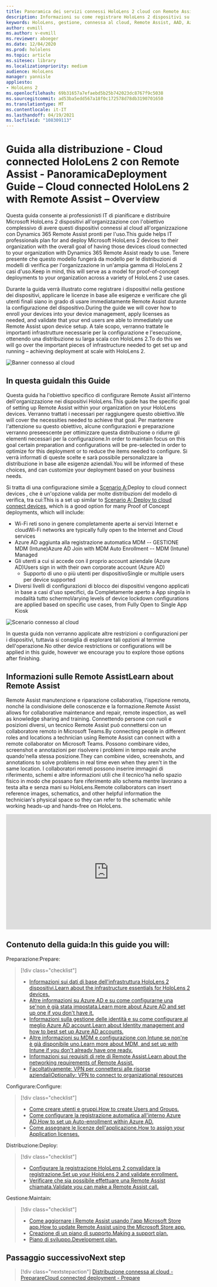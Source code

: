```yaml
---
title: Panoramica dei servizi connessi HoloLens 2 cloud con Remote Assist
description: Informazioni su come registrare HoloLens 2 dispositivi su una rete connessa al cloud usando Dynamics 365 Remote Assist.
keywords: HoloLens, gestione, connessa al cloud, Remote Assist, AAD, Azure AD, MDM, gestione dei dispositivi mobili
author: evmill
ms.author: v-evmill
ms.reviewer: aboeger
ms.date: 12/04/2020
ms.prod: hololens
ms.topic: article
ms.sitesec: library
ms.localizationpriority: medium
audience: HoloLens
manager: yannisle
appliesto:
- HoloLens 2
ms.openlocfilehash: 69b31657a7efaebd5b25b742023dc8767f9c5038
ms.sourcegitcommit: ad53ba5edd567a18f0c172578d78db3190701650
ms.translationtype: MT
ms.contentlocale: it-IT
ms.lasthandoff: 04/19/2021
ms.locfileid: "108309113"
---
```

# <a name="deployment-guide--cloud-connected-hololens-2-with-remote-assist--overview"></a><span data-ttu-id="c0634-104">Guida alla distribuzione - Cloud connected HoloLens 2 con Remote Assist - Panoramica</span><span class="sxs-lookup"><span data-stu-id="c0634-104">Deployment Guide – Cloud connected HoloLens 2 with Remote Assist – Overview</span></span>

<span data-ttu-id="c0634-105">Questa guida consente ai professionisti IT di pianificare e distribuire Microsoft HoloLens 2 dispositivi all'organizzazione con l'obiettivo complessivo di avere questi dispositivi connessi al cloud all'organizzazione con Dynamics 365 Remote Assist pronti per l'uso.</span><span class="sxs-lookup"><span data-stu-id="c0634-105">This guide helps IT professionals plan for and deploy Microsoft HoloLens 2 devices to their organization with the overall goal of having those devices cloud connected to your organization with Dynamics 365 Remote Assist ready to use.</span></span> <span data-ttu-id="c0634-106">Tenere presente che questo modello fungerà da modello per le distribuzioni di modelli di verifica per l'organizzazione in un'ampia gamma di HoloLens 2 casi d'uso.</span><span class="sxs-lookup"><span data-stu-id="c0634-106">Keep in mind, this will serve as a model for proof-of-concept deployments to your organization across a variety of HoloLens 2 use cases.</span></span>

<span data-ttu-id="c0634-107">Durante la guida verrà illustrato come registrare i dispositivi nella gestione dei dispositivi, applicare le licenze in base alle esigenze e verificare che gli utenti finali siano in grado di usare immediatamente Remote Assist durante la configurazione del dispositivo.</span><span class="sxs-lookup"><span data-stu-id="c0634-107">During the guide we will cover how to enroll your devices into your device management, apply licenses as needed, and validate that your end users are able to immediately use Remote Assist upon device setup.</span></span> <span data-ttu-id="c0634-108">A tale scopo, verranno trattate le importanti infrastrutture necessarie per la configurazione e l'esecuzione, ottenendo una distribuzione su larga scala con HoloLens 2.</span><span class="sxs-lookup"><span data-stu-id="c0634-108">To do this we will go over the important pieces of infrastructure needed to get set up and running – achieving deployment at scale with HoloLens 2.</span></span>

![Banner connesso al cloud](./images/cloud-connected-hololens-large.png)

## <a name="in-this-guide"></a><span data-ttu-id="c0634-110">In questa guida</span><span class="sxs-lookup"><span data-stu-id="c0634-110">In this Guide</span></span>

<span data-ttu-id="c0634-111">Questa guida ha l'obiettivo specifico di configurare Remote Assist all'interno dell'organizzazione nei dispositivi HoloLens.</span><span class="sxs-lookup"><span data-stu-id="c0634-111">This guide has the specific goal of setting up Remote Assist within your organization on your HoloLens devices.</span></span> <span data-ttu-id="c0634-112">Verranno trattati i necessari per raggiungere questo obiettivo.</span><span class="sxs-lookup"><span data-stu-id="c0634-112">We will cover the necessities needed to achieve that goal.</span></span> <span data-ttu-id="c0634-113">Per mantenere l'attenzione su questo obiettivo, alcune configurazioni e preparazione verranno preseescente per ottimizzare questa distribuzione o ridurre gli elementi necessari per la configurazione.</span><span class="sxs-lookup"><span data-stu-id="c0634-113">In order to maintain focus on this goal certain preparation and configurations will be pre-selected in order to optimize for this deployment or to reduce the items needed to configure.</span></span> <span data-ttu-id="c0634-114">Si verrà informati di queste scelte e sarà possibile personalizzare la distribuzione in base alle esigenze aziendali.</span><span class="sxs-lookup"><span data-stu-id="c0634-114">You will be informed of these choices, and can customize your deployment based on your business needs.</span></span>

<span data-ttu-id="c0634-115">Si tratta di una configurazione simile a [Scenario A:](https://docs.microsoft.com/hololens/common-scenarios#scenario-a)Deploy to cloud connect devices , che è un'opzione valida per molte distribuzioni del modello di verifica, tra cui:</span><span class="sxs-lookup"><span data-stu-id="c0634-115">This is a set up similar to [Scenario A: Deploy to cloud connect devices](https://docs.microsoft.com/hololens/common-scenarios#scenario-a), which is a good option for many Proof of Concept deployments, which will include:</span></span>

- <span data-ttu-id="c0634-116">Wi-Fi reti sono in genere completamente aperte ai servizi Internet e cloud</span><span class="sxs-lookup"><span data-stu-id="c0634-116">Wi-Fi networks are typically fully open to the Internet and Cloud services</span></span>
- <span data-ttu-id="c0634-117">Azure AD aggiunta alla registrazione automatica MDM -- GESTIONE MDM (Intune)</span><span class="sxs-lookup"><span data-stu-id="c0634-117">Azure AD Join with MDM Auto Enrollment -- MDM (Intune) Managed</span></span>
- <span data-ttu-id="c0634-118">Gli utenti a cui si accede con il proprio account aziendale (Azure AD)</span><span class="sxs-lookup"><span data-stu-id="c0634-118">Users sign in with their own corporate account (Azure AD)</span></span>
  - <span data-ttu-id="c0634-119">Supporto di uno o più utenti per dispositivo</span><span class="sxs-lookup"><span data-stu-id="c0634-119">Single or multiple users per device supported</span></span>
- <span data-ttu-id="c0634-120">Diversi livelli di configurazioni di blocco dei dispositivi vengono applicati in base a casi d'uso specifici, da Completamente aperto a App singola in modalità tutto schermo</span><span class="sxs-lookup"><span data-stu-id="c0634-120">Varying levels of device lockdown configurations are applied based on specific use cases, from Fully Open to Single App Kiosk</span></span>

![Scenario connesso al cloud](./images/cloud-connected-guide-diagram.png)

<span data-ttu-id="c0634-122">In questa guida non verranno applicate altre restrizioni o configurazioni per i dispositivi, tuttavia si consiglia di esplorare tali opzioni al termine dell'operazione.</span><span class="sxs-lookup"><span data-stu-id="c0634-122">No other device restrictions or configurations will be applied in this guide, however we encourage you to explore those options after finishing.</span></span>

## <a name="learn-about-remote-assist"></a><span data-ttu-id="c0634-123">Informazioni sulle Remote Assist</span><span class="sxs-lookup"><span data-stu-id="c0634-123">Learn about Remote Assist</span></span>

<span data-ttu-id="c0634-124">Remote Assist manutenzione e riparazione collaborativa, l'ispezione remota, nonché la condivisione delle conoscenze e la formazione.</span><span class="sxs-lookup"><span data-stu-id="c0634-124">Remote Assist allows for collaborative maintenance and repair, remote inspection, as well as knowledge sharing and training.</span></span> <span data-ttu-id="c0634-125">Connettendo persone con ruoli e posizioni diversi, un tecnico Remote Assist può connettersi con un collaboratore remoto in Microsoft Teams.</span><span class="sxs-lookup"><span data-stu-id="c0634-125">By connecting people in different roles and locations a technician using Remote Assist can connect with a remote collaborator on Microsoft Teams.</span></span> <span data-ttu-id="c0634-126">Possono combinare video, screenshot e annotazioni per risolvere i problemi in tempo reale anche quando&#39;nella stessa posizione.</span><span class="sxs-lookup"><span data-stu-id="c0634-126">They can combine video, screenshots, and annotations to solve problems in real time even when they aren&#39;t in the same location.</span></span> <span data-ttu-id="c0634-127">I collaboratori remoti possono inserire immagini di riferimento, schemi e altre informazioni utili che il tecnico&#39;ha nello spazio fisico in modo che possano fare riferimento allo schema mentre lavorano a testa alta e senza mani su HoloLens.</span><span class="sxs-lookup"><span data-stu-id="c0634-127">Remote collaborators can insert reference images, schematics, and other helpful information the technician&#39;s physical space so they can refer to the schematic while working heads-up and hands-free on HoloLens.</span></span>

<iframe width="560" height="315" src="https://www.youtube.com/embed/d3YT8j0yYl0" frameborder="0" allow="accelerometer; autoplay; clipboard-write; encrypted-media; gyroscope; picture-in-picture" allowfullscreen></iframe>

## <a name="in-this-guide-you-will"></a><span data-ttu-id="c0634-128">Contenuto della guida:</span><span class="sxs-lookup"><span data-stu-id="c0634-128">In this guide you will:</span></span>

<span data-ttu-id="c0634-129">Preparazione:</span><span class="sxs-lookup"><span data-stu-id="c0634-129">Prepare:</span></span>

> [!div class="checklist"]
> - [<span data-ttu-id="c0634-130">Informazioni sui dati di base dell'infrastruttura HoloLens 2 dispositivi.</span><span class="sxs-lookup"><span data-stu-id="c0634-130">Learn about the infrastructure essentials for HoloLens 2 devices.</span></span>](hololens2-cloud-connected-prepare.md#infrastructure-essentials)
> - [<span data-ttu-id="c0634-131">Altre informazioni su Azure AD e su come configurarne una se&#39;non è già stata impostata.</span><span class="sxs-lookup"><span data-stu-id="c0634-131">Learn more about Azure AD and set up one if you don&#39;t have it.</span></span>](hololens2-cloud-connected-prepare.md#azure-active-directory)
> - [<span data-ttu-id="c0634-132">Informazioni sulla gestione delle identità e su come configurare al meglio Azure AD account.</span><span class="sxs-lookup"><span data-stu-id="c0634-132">Learn about Identity management and how to best set up Azure AD accounts.</span></span>](hololens2-cloud-connected-prepare.md#identity-management)
> - [<span data-ttu-id="c0634-133">Altre informazioni su MDM e configurazione con Intune se non&#39;ne è già disponibile uno.</span><span class="sxs-lookup"><span data-stu-id="c0634-133">Learn more about MDM, and set up with Intune if you don&#39;t already have one ready.</span></span>](hololens2-cloud-connected-prepare.md#mobile-device-management)
> - [<span data-ttu-id="c0634-134">Informazioni sui requisiti di rete di Remote Assist.</span><span class="sxs-lookup"><span data-stu-id="c0634-134">Learn about the networking requirements of Remote Assist.</span></span>](hololens2-cloud-connected-prepare.md#network)
> - [<span data-ttu-id="c0634-135">Facoltativamente: VPN per connettersi alle risorse aziendali</span><span class="sxs-lookup"><span data-stu-id="c0634-135">Optionally: VPN to connect to organizational resources</span></span>](/hololens2-cloud-connected-prepare.md#optional-connect-your-hololens-to-vpn)

<span data-ttu-id="c0634-136">Configurare:</span><span class="sxs-lookup"><span data-stu-id="c0634-136">Configure:</span></span>

> [!div class="checklist"]
> - [<span data-ttu-id="c0634-137">Come creare utenti e gruppi.</span><span class="sxs-lookup"><span data-stu-id="c0634-137">How to create Users and Groups.</span></span>](hololens2-cloud-connected-configure.md#azure-users-and-groups)
> - [<span data-ttu-id="c0634-138">Come configurare la registrazione automatica all'interno Azure AD.</span><span class="sxs-lookup"><span data-stu-id="c0634-138">How to set up Auto-enrollment within Azure AD.</span></span>](hololens2-cloud-connected-configure.md#auto-enrollment-on-hololens-2)
> - [<span data-ttu-id="c0634-139">Come assegnare le licenze dell'applicazione.</span><span class="sxs-lookup"><span data-stu-id="c0634-139">How to assign your Application licenses.</span></span>](hololens2-cloud-connected-configure.md#application-licenses)

<span data-ttu-id="c0634-140">Distribuzione:</span><span class="sxs-lookup"><span data-stu-id="c0634-140">Deploy:</span></span>

> [!div class="checklist"]
> - [<span data-ttu-id="c0634-141">Configurare la registrazione HoloLens 2 convalidare la registrazione.</span><span class="sxs-lookup"><span data-stu-id="c0634-141">Set up your HoloLens 2 and validate enrollment.</span></span>](hololens2-cloud-connected-deploy.md#enrollment-validation)
> - [<span data-ttu-id="c0634-142">Verificare che sia possibile effettuare una Remote Assist chiamata.</span><span class="sxs-lookup"><span data-stu-id="c0634-142">Validate you can make a Remote Assist call.</span></span>](hololens2-cloud-connected-deploy.md#remote-assist-call-validation)

<span data-ttu-id="c0634-143">Gestione:</span><span class="sxs-lookup"><span data-stu-id="c0634-143">Maintain:</span></span>

> [!div class="checklist"]
> - [<span data-ttu-id="c0634-144">Come aggiornare i Remote Assist usando l'app Microsoft Store app.</span><span class="sxs-lookup"><span data-stu-id="c0634-144">How to update Remote Assist using the Microsoft Store app.</span></span>](hololens2-cloud-connected-maintain.md#updates)
> - [<span data-ttu-id="c0634-145">Creazione di un piano di supporto.</span><span class="sxs-lookup"><span data-stu-id="c0634-145">Making a support plan.</span></span>](hololens2-cloud-connected-maintain.md#support-plan)
> - [<span data-ttu-id="c0634-146">Piano di sviluppo.</span><span class="sxs-lookup"><span data-stu-id="c0634-146">Development plan.</span></span>](hololens2-cloud-connected-maintain.md#development-plan)

## <a name="next-step"></a><span data-ttu-id="c0634-147">Passaggio successivo</span><span class="sxs-lookup"><span data-stu-id="c0634-147">Next step</span></span>

> [!div class="nextstepaction"]
> [<span data-ttu-id="c0634-148">Distribuzione connessa al cloud - Preparare</span><span class="sxs-lookup"><span data-stu-id="c0634-148">Cloud connected deployment - Prepare</span></span>](hololens2-cloud-connected-prepare.md)

